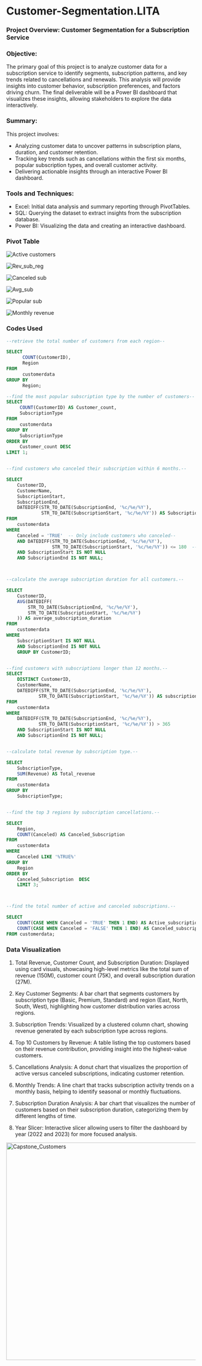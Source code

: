 # Customer-Segmentation.LITA

### Project Overview: Customer Segmentation for a Subscription Service
### Objective:
The primary goal of this project is to analyze customer data for a subscription service to identify segments, subscription patterns, and key trends related to cancellations and renewals. This analysis will provide insights into customer behavior, subscription preferences, and factors driving churn. The final deliverable will be a Power BI dashboard that visualizes these insights, allowing stakeholders to explore the data interactively.

### Summary:
This project involves:
- Analyzing customer data to uncover patterns in subscription plans, duration, and customer retention.
- Tracking key trends such as cancellations within the first six months, popular subscription types, and overall customer activity.
- Delivering actionable insights through an interactive Power BI dashboard.

### Tools and Techniques:
- Excel: Initial data analysis and summary reporting through PivotTables.
- SQL: Querying the dataset to extract insights from the subscription database.
- Power BI: Visualizing the data and creating an interactive dashboard.

### Pivot Table
![Active customers](https://github.com/user-attachments/assets/13d83a43-14f3-475d-9275-02479308f925)

![Rev_sub_reg](https://github.com/user-attachments/assets/4df5c629-30da-41a2-b521-7dcf82bde8f5)

![Canceled sub](https://github.com/user-attachments/assets/2908732a-0d33-4ecd-93e4-3262723a1b7a)

![Avg_sub](https://github.com/user-attachments/assets/bae20d23-d4fd-4685-b586-662ac2cb6e19)

![Popular sub](https://github.com/user-attachments/assets/3ce1e230-f4a9-4f60-83ac-26e27cbfc4ef)

![Monthly revenue](https://github.com/user-attachments/assets/f633fe5e-1cba-4b7f-a390-cd79c49b563c)

### Codes Used

``` SQL
--retrieve the total number of customers from each region--

SELECT
      COUNT(CustomerID),
      Region
FROM
      customerdata
GROUP BY
      Region;

--find the most popular subscription type by the number of customers--
SELECT
     COUNT(CustomerID) AS Customer_count,
     SubscriptionType
FROM
     customerdata
GROUP BY
     SubscriptionType
ORDER BY
     Customer_count DESC
LIMIT 1;


--find customers who canceled their subscription within 6 months.--

SELECT 
    CustomerID, 
    CustomerName, 
    SubscriptionStart, 
    SubscriptionEnd,
    DATEDIFF(STR_TO_DATE(SubscriptionEnd, '%c/%e/%Y'), 
             STR_TO_DATE(SubscriptionStart, '%c/%e/%Y')) AS Subscription_duration_days
FROM 
    customerdata
WHERE 
    Canceled = 'TRUE'  -- Only include customers who canceled--
    AND DATEDIFF(STR_TO_DATE(SubscriptionEnd, '%c/%e/%Y'), 
                 STR_TO_DATE(SubscriptionStart, '%c/%e/%Y')) <= 180  -- Within 6 months--
    AND SubscriptionStart IS NOT NULL
    AND SubscriptionEnd IS NOT NULL;



--calculate the average subscription duration for all customers.--

SELECT 
	CustomerID,
    AVG(DATEDIFF(
        STR_TO_DATE(SubscriptionEnd, '%c/%e/%Y'), 
        STR_TO_DATE(SubscriptionStart, '%c/%e/%Y')
    )) AS average_subscription_duration
FROM 
    customerdata
WHERE
    SubscriptionStart IS NOT NULL
    AND SubscriptionEnd IS NOT NULL
    GROUP BY CustomerID;


--find customers with subscriptions longer than 12 months.--
SELECT 
    DISTINCT CustomerID, 
    CustomerName, 
    DATEDIFF(STR_TO_DATE(SubscriptionEnd, '%c/%e/%Y'), 
            STR_TO_DATE(SubscriptionStart, '%c/%e/%Y')) AS subscription_duration_days
FROM 
    customerdata
WHERE 
    DATEDIFF(STR_TO_DATE(SubscriptionEnd, '%c/%e/%Y'), 
            STR_TO_DATE(SubscriptionStart, '%c/%e/%Y')) > 365
    AND SubscriptionStart IS NOT NULL
    AND SubscriptionEnd IS NOT NULL;


--calculate total revenue by subscription type.--

SELECT 
    SubscriptionType, 
    SUM(Revenue) AS Total_revenue
FROM 
    customerdata
GROUP BY 
    SubscriptionType;


--find the top 3 regions by subscription cancellations.--

SELECT
    Region,
    COUNT(Canceled) AS Canceled_Subscription
FROM
    customerdata
WHERE
    Canceled LIKE '%TRUE%'
GROUP BY
    Region
ORDER BY
    Canceled_Subscription  DESC
    LIMIT 3;



--find the total number of active and canceled subscriptions.--

SELECT 
    COUNT(CASE WHEN Canceled = 'TRUE' THEN 1 END) AS Active_subscriptions,
    COUNT(CASE WHEN Canceled = 'FALSE' THEN 1 END) AS Canceled_subscriptions
FROM customerdata;

```

### Data Visualization

1. Total Revenue, Customer Count, and Subscription Duration: Displayed using card visuals, showcasing high-level metrics like the total sum of revenue (150M), customer count (75K), and overall subscription duration (27M).

2. Key Customer Segments: A bar chart that segments customers by subscription type (Basic, Premium, Standard) and region (East, North, South, West), highlighting how customer distribution varies across regions.

3. Subscription Trends: Visualized by a clustered column chart, showing revenue generated by each subscription type across regions.

4. Top 10 Customers by Revenue: A table listing the top customers based on their revenue contribution, providing insight into the highest-value customers.

5. Cancellations Analysis: A donut chart that visualizes the proportion of active versus canceled subscriptions, indicating customer retention.

6. Monthly Trends: A line chart that tracks subscription activity trends on a monthly basis, helping to identify seasonal or monthly fluctuations.

7. Subscription Duration Analysis: A bar chart that visualizes the number of customers based on their subscription duration, categorizing them by different lengths of time.

8. Year Slicer: Interactive slicer allowing users to filter the dashboard by year (2022 and 2023) for more focused analysis.
<img width="577" alt="Capstone_Customers" src="https://github.com/user-attachments/assets/62bab31f-3641-42da-a72e-c5399c51e367">


